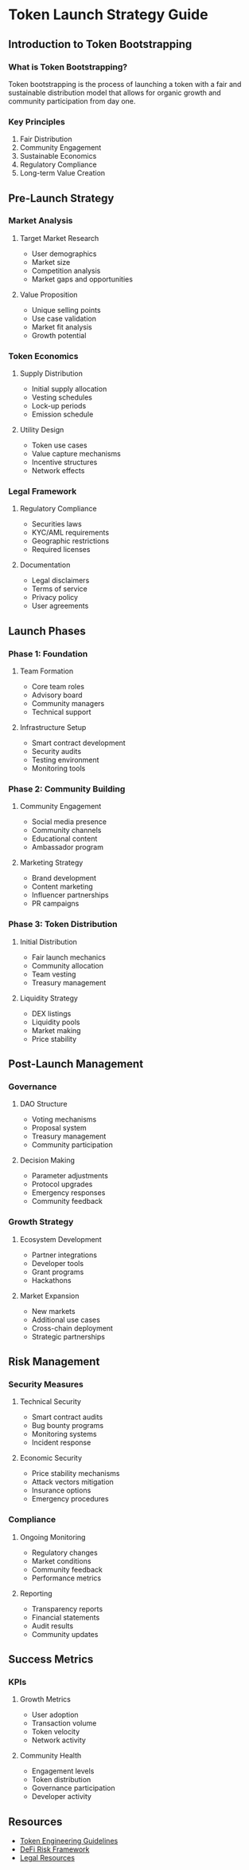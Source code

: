 # Token Launch Strategy Guide

## Introduction to Token Bootstrapping

### What is Token Bootstrapping?
Token bootstrapping is the process of launching a token with a fair and sustainable distribution model that allows for organic growth and community participation from day one.

### Key Principles
1. Fair Distribution
2. Community Engagement
3. Sustainable Economics
4. Regulatory Compliance
5. Long-term Value Creation

## Pre-Launch Strategy

### Market Analysis
1. Target Market Research
   - User demographics
   - Market size
   - Competition analysis
   - Market gaps and opportunities

2. Value Proposition
   - Unique selling points
   - Use case validation
   - Market fit analysis
   - Growth potential

### Token Economics

1. Supply Distribution
   - Initial supply allocation
   - Vesting schedules
   - Lock-up periods
   - Emission schedule

2. Utility Design
   - Token use cases
   - Value capture mechanisms
   - Incentive structures
   - Network effects

### Legal Framework

1. Regulatory Compliance
   - Securities laws
   - KYC/AML requirements
   - Geographic restrictions
   - Required licenses

2. Documentation
   - Legal disclaimers
   - Terms of service
   - Privacy policy
   - User agreements

## Launch Phases

### Phase 1: Foundation
1. Team Formation
   - Core team roles
   - Advisory board
   - Community managers
   - Technical support

2. Infrastructure Setup
   - Smart contract development
   - Security audits
   - Testing environment
   - Monitoring tools

### Phase 2: Community Building
1. Community Engagement
   - Social media presence
   - Community channels
   - Educational content
   - Ambassador program

2. Marketing Strategy
   - Brand development
   - Content marketing
   - Influencer partnerships
   - PR campaigns

### Phase 3: Token Distribution
1. Initial Distribution
   - Fair launch mechanics
   - Community allocation
   - Team vesting
   - Treasury management

2. Liquidity Strategy
   - DEX listings
   - Liquidity pools
   - Market making
   - Price stability

## Post-Launch Management

### Governance
1. DAO Structure
   - Voting mechanisms
   - Proposal system
   - Treasury management
   - Community participation

2. Decision Making
   - Parameter adjustments
   - Protocol upgrades
   - Emergency responses
   - Community feedback

### Growth Strategy
1. Ecosystem Development
   - Partner integrations
   - Developer tools
   - Grant programs
   - Hackathons

2. Market Expansion
   - New markets
   - Additional use cases
   - Cross-chain deployment
   - Strategic partnerships

## Risk Management

### Security Measures
1. Technical Security
   - Smart contract audits
   - Bug bounty programs
   - Monitoring systems
   - Incident response

2. Economic Security
   - Price stability mechanisms
   - Attack vectors mitigation
   - Insurance options
   - Emergency procedures

### Compliance
1. Ongoing Monitoring
   - Regulatory changes
   - Market conditions
   - Community feedback
   - Performance metrics

2. Reporting
   - Transparency reports
   - Financial statements
   - Audit results
   - Community updates

## Success Metrics

### KPIs
1. Growth Metrics
   - User adoption
   - Transaction volume
   - Token velocity
   - Network activity

2. Community Health
   - Engagement levels
   - Token distribution
   - Governance participation
   - Developer activity

## Resources
- [Token Engineering Guidelines](https://tokenengineeringcommunity.github.io/website/)
- [DeFi Risk Framework](https://defisafety.com/)
- [Legal Resources](https://www.gemini.com/cryptopedia/)
